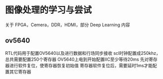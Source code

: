 # 图像处理的学习与尝试

关于 FPGA，Cemera，DDR，HDMI，部分 Deep Learning 内容


## ov5640
RTL代码用于配置OV5640以及进行数据和行场同步接收
scl时钟配置成250khz，总共需要配置250个寄存器
OV5640上电到开始配置IIC至少等待20ms
先对寄存器进行软件复位，使寄存器恢复初始值
寄存器软件复位后，需要延时1ms才能配置其它寄存器
